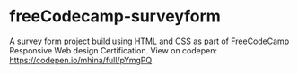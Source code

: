 # freeCodecamp-surveyform
A survey form project build using HTML and CSS as part of FreeCodeCamp Responsive Web design Certification.
View on codepen: https://codepen.io/mhina/full/pYmgPQ
